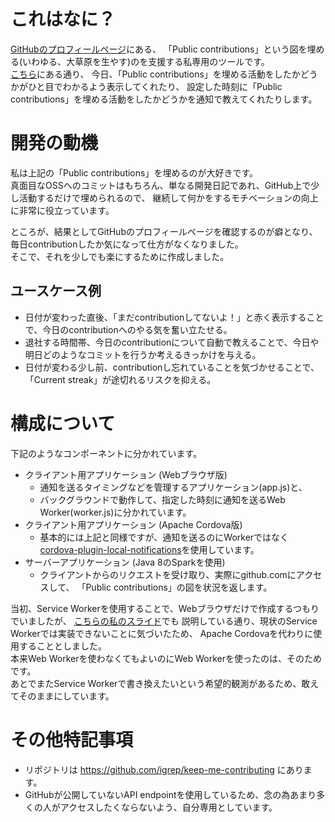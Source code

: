 # これはなに？

[GitHubのプロフィールページ](https://github.com/igrep)にある、
「Public contributions」という図を埋める(いわゆる、大草原を生やす)のを支援する私専用のツールです。  
[こちら](https://keep-me-contributing.herokuapp.com/)にある通り、
今日、「Public contributions」を埋める活動をしたかどうかがひと目でわかるよう表示してくれたり、
設定した時刻に「Public contributions」を埋める活動をしたかどうかを通知で教えてくれたりします。

# 開発の動機

私は上記の「Public contributions」を埋めるのが大好きです。  
真面目なOSSへのコミットはもちろん、単なる開発日記であれ、GitHub上で少し活動するだけで埋められるので、
継続して何かをするモチベーションの向上に非常に役立っています。

ところが、結果としてGitHubのプロフィールページを確認するのが癖となり、
毎日contributionしたか気になって仕方がなくなりました。  
そこで、それを少しでも楽にするために作成しました。

## ユースケース例

- 日付が変わった直後、「まだcontributionしてないよ！」と赤く表示することで、今日のcontributionへのやる気を奮い立たせる。
- 退社する時間帯、今日のcontributionについて自動で教えることで、今日や明日どのようなコミットを行うか考えるきっかけを与える。
- 日付が変わる少し前、contributionし忘れていることを気づかせることで、「Current streak」が途切れるリスクを抑える。

# 構成について

下記のようなコンポーネントに分かれています。

- クライアント用アプリケーション (Webブラウザ版)
    - 通知を送るタイミングなどを管理するアプリケーション(app.js)と、
    - バックグラウンドで動作して、指定した時刻に通知を送るWeb Worker(worker.js)に分かれています。
- クライアント用アプリケーション (Apache Cordova版)
    - 基本的には上記と同様ですが、通知を送るのにWorkerではなく[cordova-plugin-local-notifications](https://github.com/katzer/cordova-plugin-local-notifications)を使用しています。
- サーバーアプリケーション (Java 8のSparkを使用)
    - クライアントからのリクエストを受け取り、実際にgithub.comにアクセスして、
      「Public contributions」の図を状況を返します。

当初、Service Workerを使用することで、Webブラウザだけで作成するつもりでいましたが、
[こちらの私のスライド](http://the.igreque.info/slides/2015-10-01-service-worker.html)でも
説明している通り、現状のService Workerでは実装できないことに気づいたため、
Apache Cordovaを代わりに使用することとしました。  
本来Web Workerを使わなくてもよいのにWeb Workerを使ったのは、そのためです。  
あとでまたService Workerで書き換えたいという希望的観測があるため、敢えてそのままにしています。

# その他特記事項

- リポジトリは https://github.com/igrep/keep-me-contributing にあります。
- GitHubが公開していないAPI endpointを使用しているため、念の為あまり多くの人がアクセスしたくならないよう、自分専用としています。
